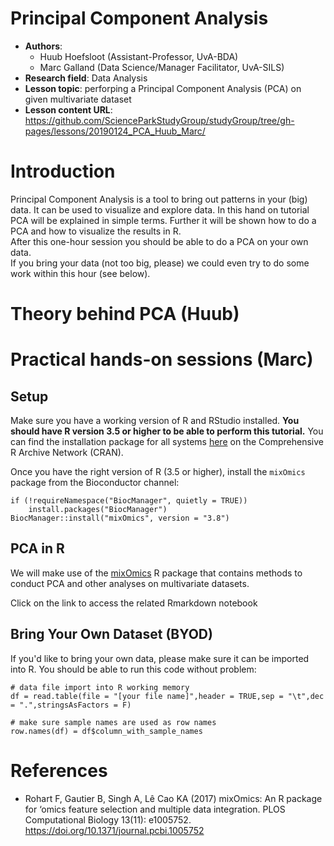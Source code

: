 # Principal Component Analysis
 - **Authors**: 
   - Huub Hoefsloot (Assistant-Professor, UvA-BDA)
   - Marc Galland (Data Science/Manager Facilitator, UvA-SILS)
 - **Research field**: Data Analysis
 - **Lesson topic**: perforping a Principal Component Analysis (PCA) on given multivariate dataset
 - **Lesson content URL**: https://github.com/ScienceParkStudyGroup/studyGroup/tree/gh-pages/lessons/20190124_PCA_Huub_Marc/

# Introduction
Principal Component Analysis is a tool to bring out patterns in your (big) data. It can be used to visualize and explore data. In this hand on tutorial PCA will be explained in simple terms. Further it will be shown how to do a PCA and how to visualize the results in R.  
After this one-hour session you should be able to do a PCA on your own data.   
If you bring your data (not too big, please) we could even try to do some work within this hour (see below).

# Theory behind PCA (Huub)

# Practical hands-on sessions (Marc)

## Setup 
Make sure you have a working version of R and RStudio installed.
__You should have R version 3.5 or higher to be able to perform this tutorial.__ You can find the installation package for all systems [here](https://cran.r-project.org/) on the Comprehensive R Archive Network (CRAN).  
 
Once you have the right version of R (3.5 or higher), install the `mixOmics` package from the Bioconductor channel:
```
if (!requireNamespace("BiocManager", quietly = TRUE))
    install.packages("BiocManager")
BiocManager::install("mixOmics", version = "3.8")
``` 

## PCA in R
We will make use of the [mixOmics](https://bioconductor.org/packages/release/bioc/html/mixOmics.html) R package that contains methods to conduct PCA and other analyses on multivariate datasets.


Click on the link to access the related Rmarkdown notebook

## Bring Your Own Dataset (BYOD)
If you'd like to bring your own data, please make sure it can be imported into R. 
You should be able to run this code without problem:

```
# data file import into R working memory
df = read.table(file = "[your file name]",header = TRUE,sep = "\t",dec = ".",stringsAsFactors = F)

# make sure sample names are used as row names
row.names(df) = df$column_with_sample_names
```

# References
- Rohart F, Gautier B, Singh A, Lê Cao KA (2017) mixOmics: An R package for ‘omics feature selection and multiple data integration. PLOS Computational Biology 13(11): e1005752. https://doi.org/10.1371/journal.pcbi.1005752
